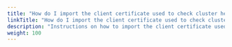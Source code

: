 ```yaml
---
title: "How do I import the client certificate used to check cluster health?"
linkTitle: "How do I import the client certificate used to check cluster health?"
description: "Instructions on how to import the client certificate used to check the cluster health."
weight: 100
---
```


